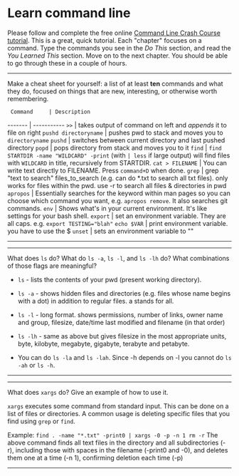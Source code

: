 # Learn command line

Please follow and complete the free online [Command Line Crash Course
tutorial](http://cli.learncodethehardway.org/book/). This is a great,
quick tutorial. Each "chapter" focuses on a command. Type the commands
you see in the _Do This_ section, and read the _You Learned This_
section. Move on to the next chapter. You should be able to go through
these in a couple of hours.


---

Make a cheat sheet for yourself: a list of at least **ten** commands and what they do, focused on things that are new, interesting, or otherwise worth remembering.

     Command     | Description
------- | -----------
`>>` | takes output of command on left and *appends* it to file on right
`pushd directoryname` | pushes pwd to stack and moves you to `directoryname`
`pushd` | switches between current directory and last pushed directory
`popd` | pops directory from stack and moves you to it
`find` | `find STARTDIR -name "WILDCARD" -print` (with `| less` if large output) will find files with `WILDCARD` in title, recursively from STARTDIR.
`cat > FILENAME` | You can write text directly to FILENAME. Press `command+D` when done.
`grep` | grep "text to search" files_to_search (e.g. can do *.txt to search all txt files). only works for files within the pwd. use -r to search all files & directories in pwd
`apropos` | Essentially searches for the keyword within man pages so you can choose which command you want, e.g. `apropos remove`. It also searches git commands.
`env` | Shows what's in your current environment. It's like settings for your bash shell.
`export` | set an environment variable. They are all caps. e.g. `export TESTING="blah"`
`echo $VAR` | print environment variable. you have to use the $
`unset` | sets an environment variable to ""

---


---

What does `ls` do? What do `ls -a`, `ls -l`, and `ls -lh` do? What combinations of those flags are meaningful?

* `ls` - lists the contents of your pwd (present working directory).
* `ls -a` - shows hidden files and directories (e.g. files whose name begins with a dot) in addition to regular files. a stands for all.
* `ls -l` - long format. shows permissions, number of links, owner name and group, filesize, date/time last modified and filename (in that order)
* `ls -lh` - same as above but gives filesize in the most appropriate units, byte, kilobyte, megabyte, gigabyte, terabyte and petabyte.

* You can do `ls -la` and `ls -lah`. Since -h depends on -l you cannot do `ls -ah` or `ls -h`.

---


---

What does `xargs` do? Give an example of how to use it.

`xargs` executes some command from standard input. This can be done on a list of files or directories. A common usage is deleting specific files that you find using `grep` or `find`.

Example: `find . -name "*.txt" -print0 | xargs -0 -p -n 1 rm -r`
The above command finds all text files in the directory and all subdirectories (-r), including those with spaces in the filename (-print0 and -0), and deletes them one at a time (-n 1), confirming deletion each time (-p)

---

